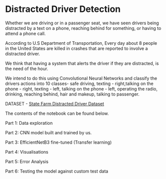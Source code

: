 # Distracted Driver Detection

Whether we are driving or in a passenger seat, we have seen drivers being distracted by a text on a phone, reaching behind for something, or having to attend a phone call.

According to U.S Department of Transportation, Every day about 8 people in the United States are killed in crashes that are reported to involve a distracted driver.

We think that having a system that alerts the driver if they are distracted, is the need of the hour.

We intend to do this using Convolutional Neural Networks and classify the drivers actions into 10 classes- safe driving, texting - right,talking on the phone - right, texting - left, talking on the phone - left, operating the radio, drinking, reaching behind, hair and makeup, talking to passenger.

DATASET - [State Farm Distracted Driver Dataset](https://www.kaggle.com/c/state-farm-distracted-driver-detection/data)

The contents of the notebook can be found below.

Part 1: Data exploration

Part 2: CNN model built and trained by us.

Part 3: EfficientNetB3 fine-tuned (Transfer learning)

Part 4: Visualisations

Part 5: Error Analysis

Part 6: Testing the model against custom test data
